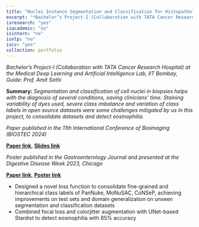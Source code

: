```yaml
---
title: "Nuclei Instance Segmentation and Classification for Histopathology Images"
excerpt: "*Bachelor’s Project-I (Collaboration with TATA Cancer Research Hospital) at the Medical Deep Learning and Artificial Intelligence Lab, IIT Bombay, Guide: Prof. Amit Sethi*"
isresearch: "yes"
isacademic: "no"
isintern: "no"
isnlp: "no"
iscv: "yes"
collection: portfolio
---
```


*Bachelor’s Project-I (Collaboration with TATA Cancer Research Hospital) at the Medical Deep Learning and Artificial Intelligence Lab, IIT Bombay, Guide: Prof. Amit Sethi*

**Summary:** *Segmentation and classification of cell nuclei in biopsies helps with the diagnosis of several conditions, saving clinicians’ time. Staining variability of dyes used, severe class imbalance and variation of class labels in open source datasets were some challenges mitigated by us in this project, to consolidate datasets and detect eosinophilia.*

*Paper published in the 11th International Conference of Bioimaging (BIOSTEC 2024)*

[**Paper link**](https://www.scitepress.org/Papers/2024/123808/123808.pdf), [**Slides link**](https://amparulekar.github.io/files/Bioimaging2024.pdf)

*Poster published in the Gastroenterology Journal and presented at the Digestive Disease Week 2023, Chicago*

[**Paper link**](https://arxiv.org/pdf/2211.15667), [**Poster link**](https://www.sciencedirect.com/science/article/abs/pii/S0016508523038532)

* Designed a novel loss function to consolidate fine-grained and hierarchical class labels of PanNuke, MoNuSAC, CoNSeP, achieving improvements on test sets and domain generalization on unseen segmentation and classification datasets
* Combined focal loss and colorjitter augmentation with UNet-based Stardist to detect eosinophilia with 85% accuracy

